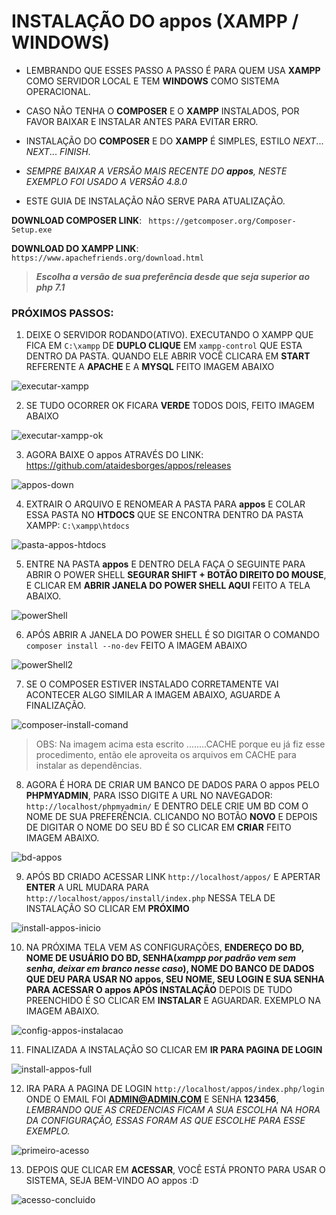 # **INSTALAÇÃO DO appos (XAMPP / WINDOWS)**


* LEMBRANDO QUE ESSES PASSO A PASSO É PARA QUEM USA **XAMPP** COMO SERVIDOR LOCAL E TEM **WINDOWS** COMO SISTEMA OPERACIONAL.

* CASO NÃO TENHA O **COMPOSER** E O **XAMPP** INSTALADOS, POR FAVOR BAIXAR E INSTALAR ANTES PARA EVITAR ERRO.

* INSTALAÇÃO DO **COMPOSER** E DO **XAMPP** É SIMPLES, ESTILO _NEXT_... _NEXT_... _FINISH_.

* _SEMPRE BAIXAR A VERSÃO MAIS RECENTE DO **appos**, NESTE EXEMPLO FOI USADO A VERSÃO 4.8.0_

* ESTE GUIA DE INSTALAÇÃO NÃO SERVE PARA ATUALIZAÇÃO.

**DOWNLOAD COMPOSER LINK**: ` https://getcomposer.org/Composer-Setup.exe`

**DOWNLOAD DO XAMPP LINK**: `https://www.apachefriends.org/download.html`
> **_Escolha a versão de sua preferência desde que seja superior ao php 7.1_**



### PRÓXIMOS PASSOS:

1. DEIXE O SERVIDOR RODANDO(ATIVO). EXECUTANDO O XAMPP QUE FICA EM `C:\xampp` DE **DUPLO CLIQUE** EM `xampp-control` QUE ESTA DENTRO DA PASTA. QUANDO ELE ABRIR VOCÊ CLICARA EM **START** REFERENTE A **APACHE** E A **MYSQL** FEITO IMAGEM ABAIXO

![executar-xampp](https://user-images.githubusercontent.com/17226802/82738715-3b690f80-9d10-11ea-895a-ad48d80e3d3b.jpg)


2. SE TUDO OCORRER OK FICARA **VERDE** TODOS DOIS, FEITO IMAGEM ABAIXO

![executar-xampp-ok](https://user-images.githubusercontent.com/17226802/82738728-563b8400-9d10-11ea-9e95-b0e2d8bf3390.jpg)


3. AGORA BAIXE O appos ATRAVÉS DO LINK: https://github.com/ataidesborges/appos/releases

![appos-down](https://user-images.githubusercontent.com/17226802/82736980-e9ba8800-9d03-11ea-8bf3-d3c10debd8c1.jpg)


4. EXTRAIR O ARQUIVO E RENOMEAR A PASTA PARA **appos** E COLAR ESSA PASTA NO **HTDOCS** QUE SE ENCONTRA DENTRO DA PASTA XAMPP: `C:\xampp\htdocs`

![pasta-appos-htdocs](https://user-images.githubusercontent.com/17226802/82737098-ad3b5c00-9d04-11ea-94d2-fcec7c7d5a26.jpg)


5. ENTRE NA PASTA **appos** E DENTRO DELA FAÇA O SEGUINTE PARA ABRIR O POWER SHELL **SEGURAR SHIFT + BOTÃO DIREITO DO MOUSE**, E CLICAR EM **ABRIR JANELA DO POWER SHELL AQUI** FEITO A TELA ABAIXO.

![powerShell](https://user-images.githubusercontent.com/17226802/82736684-fa69fe80-9d01-11ea-8ec0-bf5906d552b2.jpg)


6. APÓS ABRIR A JANELA DO POWER SHELL É SO DIGITAR O COMANDO `composer install --no-dev` FEITO A IMAGEM ABAIXO

![powerShell2](https://user-images.githubusercontent.com/17226802/82736696-0ce43800-9d02-11ea-8d32-87ffcd8a3669.jpg)

7. SE O COMPOSER ESTIVER INSTALADO CORRETAMENTE VAI ACONTECER ALGO SIMILAR A IMAGEM ABAIXO, AGUARDE A FINALIZAÇÃO.

![composer-install-comand](https://user-images.githubusercontent.com/17226802/82737208-a103ce80-9d05-11ea-9b93-61c2ec28be76.jpg)


> OBS: Na imagem acima esta escrito ........CACHE porque eu já fiz esse procedimento, então ele aproveita os arquivos em CACHE para instalar as dependências.

8. AGORA É HORA DE CRIAR UM BANCO DE DADOS PARA O appos PELO **PHPMYADMIN**, PARA ISSO DIGITE A URL NO NAVEGADOR: `http://localhost/phpmyadmin/` E DENTRO DELE CRIE UM BD COM O NOME DE SUA PREFERÊNCIA. CLICANDO NO BOTÃO **NOVO**  E DEPOIS DE DIGITAR O NOME DO SEU BD É SO CLICAR EM **CRIAR** FEITO IMAGEM ABAIXO.

![bd-appos](https://user-images.githubusercontent.com/17226802/82737644-da8a0900-9d08-11ea-9b47-321843078ef5.jpg)


9. APÓS BD CRIADO ACESSAR LINK `http://localhost/appos/` E APERTAR **ENTER** A URL MUDARA PARA `http://localhost/appos/install/index.php` NESSA TELA DE INSTALAÇÃO SO CLICAR EM **PRÓXIMO**

![install-appos-inicio](https://user-images.githubusercontent.com/17226802/82737718-6c921180-9d09-11ea-8d12-f63aaea2266d.jpg)


10. NA PRÓXIMA TELA VEM AS CONFIGURAÇÕES, **ENDEREÇO DO BD, NOME DE USUÁRIO DO BD, SENHA(_xampp por padrão vem sem senha, deixar em branco nesse caso_), NOME DO BANCO DE DADOS QUE DEU PARA USAR NO appos, SEU NOME, SEU LOGIN E SUA SENHA PARA ACESSAR O appos APÓS INSTALAÇÃO**  DEPOIS DE TUDO PREENCHIDO É SO CLICAR EM **INSTALAR** E AGUARDAR. EXEMPLO NA IMAGEM ABAIXO.

![config-appos-instalacao](https://user-images.githubusercontent.com/17226802/82737856-2be6c800-9d0a-11ea-9154-8f32448f7b86.jpg)


11. FINALIZADA A INSTALAÇÃO SO CLICAR EM **IR PARA PAGINA DE LOGIN**

![install-appos-full](https://user-images.githubusercontent.com/17226802/82737956-c3e4b180-9d0a-11ea-9660-16753ca1da94.jpg)


12. IRA PARA A PAGINA DE LOGIN `http://localhost/appos/index.php/login` ONDE O EMAIL FOI **ADMIN@ADMIN.COM** E SENHA **123456**, _LEMBRANDO QUE AS CREDENCIAS FICAM A SUA ESCOLHA NA HORA DA CONFIGURAÇÃO, ESSAS FORAM AS QUE ESCOLHE PARA ESSE EXEMPLO._

![primeiro-acesso](https://user-images.githubusercontent.com/17226802/82738082-9815fb80-9d0b-11ea-8227-d7c2c82b12a3.jpg)


13. DEPOIS QUE CLICAR EM **ACESSAR**, VOCÊ ESTÁ PRONTO PARA USAR O SISTEMA, SEJA BEM-VINDO AO appos :D

![acesso-concluido](https://user-images.githubusercontent.com/17226802/82738126-e1664b00-9d0b-11ea-9684-024f8a740cf8.jpg)
